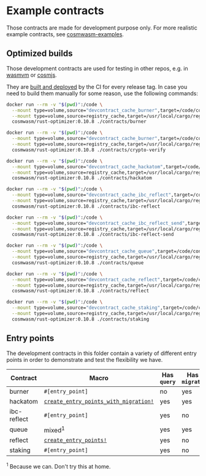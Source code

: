 # Example contracts

Those contracts are made for development purpose only. For more realistic
example contracts, see
[cosmwasm-examples](https://github.com/CosmWasm/cosmwasm-examples).

## Optimized builds

Those development contracts are used for testing in other repos, e.g. in
[wasmvm](https://github.com/CosmWasm/wasmvm/tree/master/api/testdata) or
[cosmjs](https://github.com/cosmos/cosmjs/tree/main/scripts/wasmd/contracts).

They are [built and deployed](https://github.com/CosmWasm/cosmwasm/releases) by
the CI for every release tag. In case you need to build them manually for some
reason, use the following commands:

```sh
docker run --rm -v "$(pwd)":/code \
  --mount type=volume,source="devcontract_cache_burner",target=/code/contracts/burner/target \
  --mount type=volume,source=registry_cache,target=/usr/local/cargo/registry \
  cosmwasm/rust-optimizer:0.10.8 ./contracts/burner

docker run --rm -v "$(pwd)":/code \
  --mount type=volume,source="devcontract_cache_burner",target=/code/contracts/crypto-verify/target \
  --mount type=volume,source=registry_cache,target=/usr/local/cargo/registry \
  cosmwasm/rust-optimizer:0.10.8 ./contracts/crypto-verify

docker run --rm -v "$(pwd)":/code \
  --mount type=volume,source="devcontract_cache_hackatom",target=/code/contracts/hackatom/target \
  --mount type=volume,source=registry_cache,target=/usr/local/cargo/registry \
  cosmwasm/rust-optimizer:0.10.8 ./contracts/hackatom

docker run --rm -v "$(pwd)":/code \
  --mount type=volume,source="devcontract_cache_ibc_reflect",target=/code/contracts/ibc-reflect/target \
  --mount type=volume,source=registry_cache,target=/usr/local/cargo/registry \
  cosmwasm/rust-optimizer:0.10.8 ./contracts/ibc-reflect

docker run --rm -v "$(pwd)":/code \
  --mount type=volume,source="devcontract_cache_ibc_reflect_send",target=/code/contracts/ibc-reflect-send/target \
  --mount type=volume,source=registry_cache,target=/usr/local/cargo/registry \
  cosmwasm/rust-optimizer:0.10.8 ./contracts/ibc-reflect-send

docker run --rm -v "$(pwd)":/code \
  --mount type=volume,source="devcontract_cache_queue",target=/code/contracts/queue/target \
  --mount type=volume,source=registry_cache,target=/usr/local/cargo/registry \
  cosmwasm/rust-optimizer:0.10.8 ./contracts/queue

docker run --rm -v "$(pwd)":/code \
  --mount type=volume,source="devcontract_cache_reflect",target=/code/contracts/reflect/target \
  --mount type=volume,source=registry_cache,target=/usr/local/cargo/registry \
  cosmwasm/rust-optimizer:0.10.8 ./contracts/reflect

docker run --rm -v "$(pwd)":/code \
  --mount type=volume,source="devcontract_cache_staking",target=/code/contracts/staking/target \
  --mount type=volume,source=registry_cache,target=/usr/local/cargo/registry \
  cosmwasm/rust-optimizer:0.10.8 ./contracts/staking
```

## Entry points

The development contracts in this folder contain a variety of different entry
points in order to demonstrate and test the flexibility we have.

| Contract    | Macro                                         | Has `query` | Has `migrate` |
| ----------- | --------------------------------------------- | ----------- | ------------- |
| burner      | `#[entry_point]`                              | no          | yes           |
| hackatom    | [`create_entry_points_with_migration!`][cepm] | yes         | yes           |
| ibc-reflect | `#[entry_point]`                              | yes         | no            |
| queue       | mixed<sup>1</sup>                             | yes         | yes           |
| reflect     | [`create_entry_points!`][cep]                 | yes         | no            |
| staking     | `#[entry_point]`                              | yes         | no            |

<sup>1</sup> Because we can. Don't try this at home.

[cepm]:
  https://docs.rs/cosmwasm-std/0.13.0/cosmwasm_std/macro.create_entry_points_with_migration.html
[cep]:
  https://docs.rs/cosmwasm-std/0.13.0/cosmwasm_std/macro.create_entry_points.html
